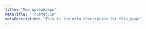 ```yaml
---
title: "Мои провайдеры"
metaTitle: "Trusted.ID"
metaDescription: "This is the meta description for this page"
---
```


